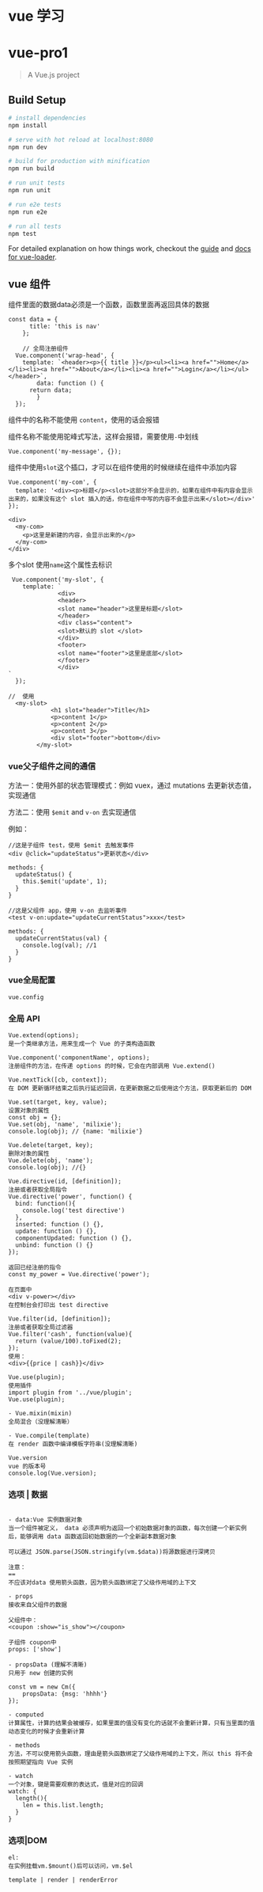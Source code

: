 vue 学习
=======
# vue-pro1

> A Vue.js project

## Build Setup

``` bash
# install dependencies
npm install

# serve with hot reload at localhost:8080
npm run dev

# build for production with minification
npm run build

# run unit tests
npm run unit

# run e2e tests
npm run e2e

# run all tests
npm test
```

For detailed explanation on how things work, checkout the [guide](http://vuejs-templates.github.io/webpack/) and [docs for vue-loader](http://vuejs.github.io/vue-loader).


## vue 组件

组件里面的数据data必须是一个函数，函数里面再返回具体的数据
```
const data = {
	  title: 'this is nav'
	};

	// 全局注册组件
  Vue.component('wrap-head', {
    template: `<header><p>{{ title }}</p><ul><li><a href="">Home</a></li><li><a href="">About</a></li><li><a href="">Login</a></li></ul></header>`,
		data: function () {
      return data;
		}
  });

```
组件中的名称不能使用 `content`，使用的话会报错

组件名称不能使用驼峰式写法，这样会报错，需要使用`-`中划线
```
Vue.component('my-message', {});
```
组件中使用`slot`这个插口，才可以在组件使用的时候继续在组件中添加内容

```
Vue.component('my-com', {
  template: '<div><p>标题</p><slot>这部分不会显示的，如果在组件中有内容会显示出来的，如果没有这个 slot 插入的话，你在组件中写的内容不会显示出来</slot></div>'
});

<div>
  <my-com>
    <p>这里是新建的内容，会显示出来的</p>
  </my-com>
</div>

```

多个slot 使用`name`这个属性去标识
```
 Vue.component('my-slot', {
    template: `
              <div>
              <header>
              <slot name="header">这里是标题</slot>
              </header>
              <div class="content">
              <slot>默认的 slot </slot>
              </div>
              <footer>
              <slot name="footer">这里是底部</slot>
              </footer>
              </div>
`
  });
  
//  使用
  <my-slot>
			<h1 slot="header">Title</h1>
			<p>content 1</p>
			<p>content 2</p>
			<p>content 3</p>
			<div slot="footer">bottom</div>
		</my-slot>

```



### vue父子组件之间的通信

方法一：使用外部的状态管理模式：例如 vuex，通过 mutations 去更新状态值，实现通信

方法二：使用 `$emit` and `v-on` 去实现通信

例如：
```
//这是子组件 test，使用 $emit 去触发事件
<div @click="updateStatus">更新状态</div>

methods: {
  updateStatus() {
    this.$emit('update', 1);
  }
}

//这是父组件 app，使用 v-on 去监听事件
<test v-on:update="updateCurrentStatus">xxx</test>

methods: {
  updateCurrentStatus(val) {
    console.log(val); //1
  }
}

```

### vue全局配置

```
vue.config
```

### 全局 API

```
Vue.extend(options);
是一个类继承方法，用来生成一个 Vue 的子类构造函数

Vue.component('componentName', options);
注册组件的方法，在传递 options 的时候，它会在内部调用 Vue.extend()

Vue.nextTick([cb, context]);
在 DOM 更新循环结束之后执行延迟回调，在更新数据之后使用这个方法，获取更新后的 DOM

Vue.set(target, key, value);
设置对象的属性
const obj = {};
Vue.set(obj, 'name', 'milixie');
console.log(obj); // {name: 'milixie'}

Vue.delete(target, key);
删除对象的属性
Vue.delete(obj, 'name');
console.log(obj); //{}

Vue.directive(id, [definition]);
注册或者获取全局指令
Vue.directive('power', function() {
  bind: function(){
    console.log('test directive')
  },
  inserted: function () {},
  update: function () {},
  componentUpdated: function () {},
  unbind: function () {}
});

返回已经注册的指令
const my_power = Vue.directive('power');

在页面中
<div v-power></div>
在控制台会打印出 test directive

Vue.filter(id, [definition]);
注册或者获取全局过滤器
Vue.filter('cash', function(value){
  return (value/100).toFixed(2);
});
使用：
<div>{{price | cash}}</div>

Vue.use(plugin);
使用插件
import plugin from '../vue/plugin';
Vue.use(plugin);

- Vue.mixin(mixin) 
全局混合（没理解清晰）

- Vue.compile(template)
在 render 函数中编译模板字符串(没理解清晰)

Vue.version 
vue 的版本号
console.log(Vue.version);

```

### 选项 | 数据
```

- data:Vue 实例数据对象
当一个组件被定义， data 必须声明为返回一个初始数据对象的函数，每次创建一个新实例后，能够调用 data 函数返回初始数据的一个全新副本数据对象

可以通过 JSON.parse(JSON.stringify(vm.$data))将源数据进行深拷贝

注意：
==
不应该对data 使用箭头函数，因为箭头函数绑定了父级作用域的上下文

- props
接收来自父组件的数据

父组件中：
<coupon :show="is_show"></coupon>

子组件 coupon中
props: ['show']

- propsData (理解不清晰)
只用于 new 创建的实例

const vm = new Cm({
    propsData: {msg: 'hhhh'}
});

- computed
计算属性，计算的结果会被缓存，如果里面的值没有变化的话就不会重新计算，只有当里面的值动态变化的时候才会重新计算

- methods
方法，不可以使用箭头函数，理由是箭头函数绑定了父级作用域的上下文，所以 this 将不会按照期望指向 Vue 实例

- watch
一个对象，键是需要观察的表达式，值是对应的回调
watch: {
  length(){
    len = this.list.length;
  }
}

```

### 选项|DOM

```
el:
在实例挂载vm.$mount()后可以访问，vm.$el

template | render | renderError

```
















